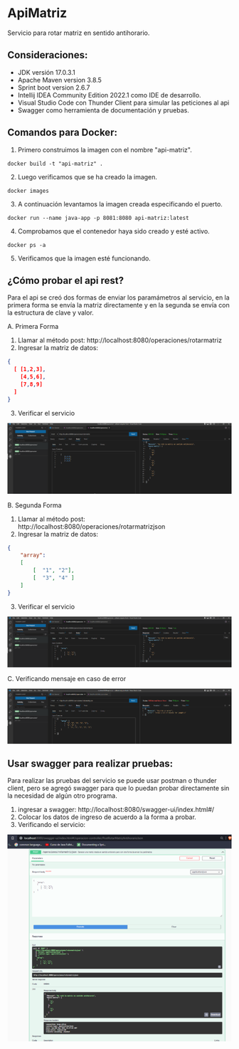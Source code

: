 # ApiMatriz
Servicio para rotar matriz en sentido antihorario.

## Consideraciones:
- JDK versión 17.0.3.1
- Apache Maven version 3.8.5
- Sprint boot version 2.6.7
- Intellij IDEA Community Edition 2022.1 como IDE de desarrollo.
- Visual Studio Code con Thunder Client para simular las peticiones al api
- Swagger como herramienta de documentación y pruebas.

## Comandos para Docker:
1. Primero construimos la imagen con el nombre "api-matriz".
```docker
docker build -t "api-matriz" .
```
2. Luego verificamos que se ha creado la imagen.
```docker
docker images
```
3. A continuación levantamos la imagen creada especificando el puerto.
```docker
docker run --name java-app -p 8081:8080 api-matriz:latest 
```
4. Comprobamos que el contenedor haya sido creado y esté activo.
```docker
docker ps -a  
```
5. Verificamos que la imagen esté funcionando.


## ¿Cómo probar el api rest?
Para el api se creó dos formas de enviar los paramámetros al servicio, en la primera forma se envía la matriz directamente y en la segunda se envía con la estructura de clave y valor.

A. Primera Forma
1. Llamar al método post:  http://localhost:8080/operaciones/rotarmatriz
2. Ingresar la matriz de datos:
```json
{
  [ [1,2,3], 
    [4,5,6],
    [7,8,9]
  ]
}
```
3. Verificar el servicio

![Image text](https://raw.githubusercontent.com/OliverRJ/imagenes/main/apimatriz/prueba1.png)

B. Segunda Forma
1. Llamar al método post: http://localhost:8080/operaciones/rotarmatrizjson
2. Ingresar la matriz de datos:
```json
{
    "array": 
    [
        [  "1", "2"],
        [  "3", "4" ]
    ]
}
```
3. Verificar el servicio

![Image text](https://raw.githubusercontent.com/OliverRJ/imagenes/main/apimatriz/prueba2.png)

C. Verificando mensaje en caso de error

![Image text](https://raw.githubusercontent.com/OliverRJ/imagenes/main/apimatriz/error.png)

## Usar swagger para realizar pruebas:
Para realizar las pruebas del servicio se puede usar postman o thunder client, pero se agregó swagger para que lo puedan probar directamente sin la necesidad de algún otro programa.

1. ingresar a swagger: http://localhost:8080/swagger-ui/index.html#/
2. Colocar los datos de ingreso de acuerdo a la forma a probar.
3. Verificando el servicio:

![Image text](https://raw.githubusercontent.com/OliverRJ/imagenes/main/apimatriz/swagger.png)
